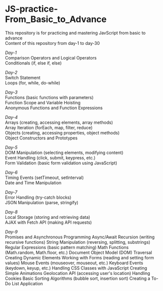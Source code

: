 # JS-practice-From_Basic_to_Advance
This repository is for practicing and mastering JavScript from basic to advance  
Content of this repository from day-1 to day-30

_Day-1_<br>
Comparison Operators and Logical Operators<br>
Conditionals (if, else if, else)<br>

_Day-2_<br>
Switch Statement<br>
Loops (for, while, do-while)<br>

_Day-3_<br>
Functions (basic functions with parameters)<br>
Function Scope and Variable Hoisting<br>
Anonymous Functions and Function Expressions<br>

_Day-4_<br>
Arrays (creating, accessing elements, array methods)<br>
Array Iteration (forEach, map, filter, reduce)<br>
Objects (creating, accessing properties, object methods)<br>
Object Constructors and Prototypes<br>

_Day-5_<br>
DOM Manipulation (selecting elements, modifying content)<br>
Event Handling (click, submit, keypress, etc.)<br>
Form Validation (basic form validation using JavaScript)<br>

_Day-6_ <br>
Timing Events (setTimeout, setInterval)<br>
Date and Time Manipulation<br>

_Day-7_ <br>
Error Handling (try-catch blocks)<br>
JSON Manipulation (parse, stringify)<br>

_Day-8_ <br>
Local Storage (storing and retrieving data)<br>
AJAX with Fetch API (making API requests)<br>

_Day-9_ <br>
Promises and Asynchronous Programming
Async/Await
Recursion (writing recursive functions)
String Manipulation (reversing, splitting, substrings)
Regular Expressions (basic pattern matching)
Math Functions (Math.random, Math.floor, etc.)
Document Object Model (DOM) Traversal
Creating Dynamic Elements
Working with Forms (reading and setting form values)
Mouse Events (mouseover, mouseout, etc.)
Keyboard Events (keydown, keyup, etc.)
Handling CSS Classes with JavaScript
Creating Simple Animations
Geolocation API (accessing user's location)
Handling Cookies
Basic Sorting Algorithms (bubble sort, insertion sort)
Creating a To-Do List Application
